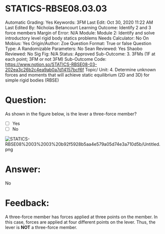 # STATICS-RBSE08.03.03

Automatic Grading: Yes
Keywords: 3FM
Last Edit: Oct 30, 2020 11:22 AM
Last Edited By: Nicholas Betancourt
Learning Outcome: Identify 2 and 3 force members
Margin of Error: N/A
Module: Module 2: Identify and solve introductory level rigid body statics problems
Needs Calculator: No
On Mobius: Yes
Origin/Author: Zoe
Question Format: True or false
Question Type: A
Randomizable Parameters: No
Sean Reviewed: Yes
Shaobo Reviewed: No
Sig Fig: N/A
Status: Approved
Sub-Outcome: 3. 3FMs (1F at each point; 3FM or not 3FM)
Sub-Outcome Code: https://www.notion.so/STATICS-RBSE08-03-202ea3c26b2c4ea9ab0a7d14157bcf6f
Topic/ Unit: 4. Determine unknown forces and moments that will achieve static equilibrium (2D and 3D) for simple rigid bodies (RBSE)

# Question:

As shown in the figure below, is the lever a three-force member?

- [ ]  Yes
- [ ]  No

![STATICS-RBSE08%2003%2003%20b92f5928b5aa4e579a05d74e3a710d5b/Untitled.png](STATICS-RBSE08%2003%2003%20b92f5928b5aa4e579a05d74e3a710d5b/Untitled.png)

# Answer:

No

# Feedback:

A three-force member has forces applied at three points on the member. In this case, forces are applied at four different points on the lever. Thus, the lever is **NOT** a three-force member.